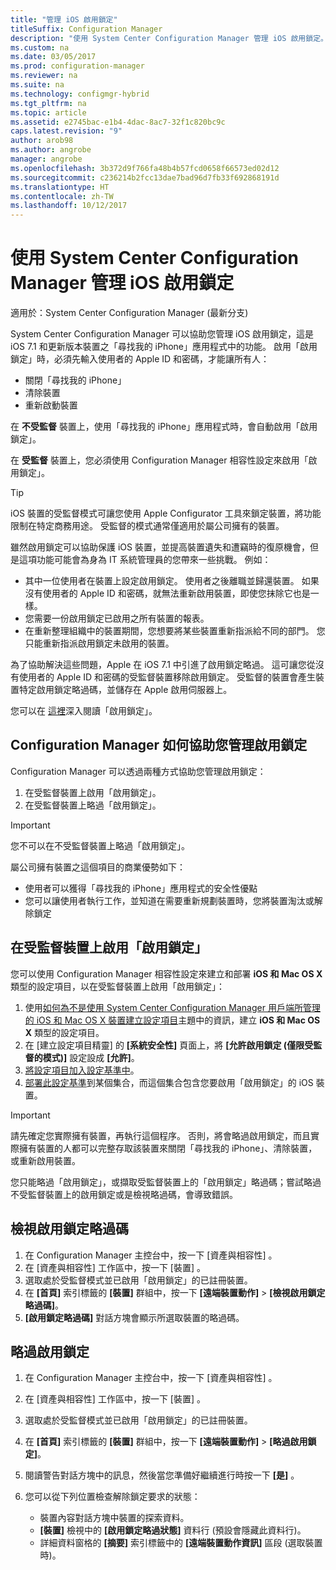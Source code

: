 ```yaml
---
title: "管理 iOS 啟用鎖定"
titleSuffix: Configuration Manager
description: "使用 System Center Configuration Manager 管理 iOS 啟用鎖定。"
ms.custom: na
ms.date: 03/05/2017
ms.prod: configuration-manager
ms.reviewer: na
ms.suite: na
ms.technology: configmgr-hybrid
ms.tgt_pltfrm: na
ms.topic: article
ms.assetid: e2745bac-e1b4-4dac-8ac7-32f1c820bc9c
caps.latest.revision: "9"
author: arob98
ms.author: angrobe
manager: angrobe
ms.openlocfilehash: 3b372d9f766fa48b4b57fcd0658f66573ed02d12
ms.sourcegitcommit: c236214b2fcc13dae7bad96d7fb33f692868191d
ms.translationtype: HT
ms.contentlocale: zh-TW
ms.lasthandoff: 10/12/2017
---
```

# <a name="manage-ios-activation-lock-with-system-center-configuration-manager"></a>使用 System Center Configuration Manager 管理 iOS 啟用鎖定

適用於：System Center Configuration Manager (最新分支)


System Center Configuration Manager 可以協助您管理 iOS 啟用鎖定，這是 iOS 7.1 和更新版本裝置之「尋找我的 iPhone」應用程式中的功能。 啟用「啟用鎖定」時，必須先輸入使用者的 Apple ID 和密碼，才能讓所有人：

- 關閉「尋找我的 iPhone」
- 清除裝置
- 重新啟動裝置

在 **不受監督** 裝置上，使用「尋找我的 iPhone」應用程式時，會自動啟用「啟用鎖定」。

在 **受監督** 裝置上，您必須使用 Configuration Manager 相容性設定來啟用「啟用鎖定」。

> [!TIP]
> iOS 裝置的受監督模式可讓您使用 Apple Configurator 工具來鎖定裝置，將功能限制在特定商務用途。 受監督的模式通常僅適用於屬公司擁有的裝置。

雖然啟用鎖定可以協助保護 iOS 裝置，並提高裝置遺失和遭竊時的復原機會，但是這項功能可能會為身為 IT 系統管理員的您帶來一些挑戰。 例如：

- 其中一位使用者在裝置上設定啟用鎖定。 使用者之後離職並歸還裝置。 如果沒有使用者的 Apple ID 和密碼，就無法重新啟用裝置，即使您抹除它也是一樣。
- 您需要一份啟用鎖定已啟用之所有裝置的報表。
- 在重新整理組織中的裝置期間，您想要將某些裝置重新指派給不同的部門。 您只能重新指派啟用鎖定未啟用的裝置。


為了協助解決這些問題，Apple 在 iOS 7.1 中引進了啟用鎖定略過。 這可讓您從沒有使用者的 Apple ID 和密碼的受監督裝置移除啟用鎖定。 受監督的裝置會產生裝置特定啟用鎖定略過碼，並儲存在 Apple 啟用伺服器上。

您可以在 [這裡](https://support.apple.com/HT201365)深入閱讀「啟用鎖定」。

## <a name="how-configuration-manager-helps-you-manage-activation-lock"></a>Configuration Manager 如何協助您管理啟用鎖定

Configuration Manager 可以透過兩種方式協助您管理啟用鎖定：

1. 在受監督裝置上啟用「啟用鎖定」。
2. 在受監督裝置上略過「啟用鎖定」。

> [!IMPORTANT]
> 您不可以在不受監督裝置上略過「啟用鎖定」。

屬公司擁有裝置之這個項目的商業優勢如下：



- 使用者可以獲得「尋找我的 iPhone」應用程式的安全性優點
- 您可以讓使用者執行工作，並知道在需要重新規劃裝置時，您將裝置淘汰或解除鎖定


## <a name="enable-activation-lock-on-supervised-devices"></a>在受監督裝置上啟用「啟用鎖定」

您可以使用 Configuration Manager 相容性設定來建立和部署 **iOS 和 Mac OS X** 類型的設定項目，以在受監督裝置上啟用「啟用鎖定」：

1. 使用[如何為不是使用 System Center Configuration Manager 用戶端所管理的 iOS 和 Mac OS X 裝置建立設定項目](/sccm/compliance/deploy-use/create-configuration-items-for-ios-and-mac-os-x-devices-managed-without-the-client)主題中的資訊，建立 **iOS 和 Mac OS X** 類型的設定項目。
2. 在 [建立設定項目精靈] 的 **[系統安全性]** 頁面上，將 **[允許啟用鎖定 (僅限受監督的模式)]** 設定設成 **[允許]**。
3. [將設定項目加入設定基準中](/sccm/compliance/deploy-use/create-configuration-baselines)。
4. [部署此設定基準](/sccm/compliance/deploy-use/deploy-configuration-baselines)到某個集合，而這個集合包含您要啟用「啟用鎖定」的 iOS 裝置。

> [!IMPORTANT]
> 請先確定您實際擁有裝置，再執行這個程序。 否則，將會略過啟用鎖定，而且實際擁有裝置的人都可以完整存取該裝置來關閉「尋找我的 iPhone」、清除裝置，或重新啟用裝置。

您只能略過「啟用鎖定」，或擷取受監督裝置上的「啟用鎖定」略過碼；嘗試略過不受監督裝置上的啟用鎖定或是檢視略過碼，會導致錯誤。



## <a name="view-the-activation-lock-bypass-code"></a>檢視啟用鎖定略過碼

1. 在 Configuration Manager 主控台中，按一下 [資產與相容性] 。
2. 在 [資產與相容性]  工作區中，按一下 [裝置] 。
3. 選取處於受監督模式並已啟用「啟用鎖定」的已註冊裝置。
4. 在 **[首頁]** 索引標籤的 **[裝置]** 群組中，按一下 **[遠端裝置動作]** > **[檢視啟用鎖定略過碼]**。
5. **[啟用鎖定略過碼]** 對話方塊會顯示所選取裝置的略過碼。

## <a name="bypass-activation-lock"></a>略過啟用鎖定

1. 在 Configuration Manager 主控台中，按一下 [資產與相容性] 。
2. 在 [資產與相容性]  工作區中，按一下 [裝置] 。
3. 選取處於受監督模式並已啟用「啟用鎖定」的已註冊裝置。
3. 在 **[首頁]** 索引標籤的 **[裝置]** 群組中，按一下 **[遠端裝置動作]** > **[略過啟用鎖定]**。
5. 閱讀警告對話方塊中的訊息，然後當您準備好繼續進行時按一下 **[是]** 。
6. 您可以從下列位置檢查解除鎖定要求的狀態：

    - 裝置內容對話方塊中裝置的探索資料。
    - **[裝置]** 檢視中的 **[啟用鎖定略過狀態]** 資料行 (預設會隱藏此資料行)。
    - 詳細資料窗格的 **[摘要]** 索引標籤中的 **[遠端裝置動作資訊]** 區段 (選取裝置時)。
